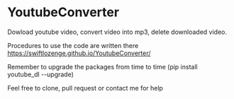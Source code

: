 # YoutubeConverter
Dowload youtube video, convert video into mp3, delete downloaded video.

Procedures to use the code are written there https://swiftlozenge.github.io/YoutubeConverter/

Remember to upgrade the packages from time to time (pip install youtube_dl --upgrade)

Feel free to clone, pull request or contact me for help
